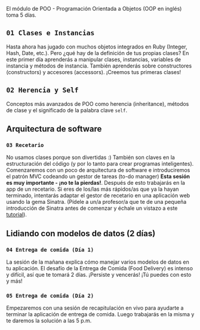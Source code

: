 El módulo de POO - Programación Orientada a Objetos (OOP en inglés) toma 5 días.

## `01 Clases e Instancias`

Hasta ahora has jugado con muchos objetos integrados en Ruby (Integer, Hash, Date, etc.). Pero ¿qué hay de la definición de tus propias clases? En este primer día aprenderás a manipular clases, instancias, variables de instancia y métodos de instancia. También aprenderás sobre constructores (constructors) y accesores (accessors). ¡Creemos tus primeras clases!

## `02 Herencia y Self`

Conceptos más avanzados de POO como herencia (inheritance), métodos de clase y el significado de la palabra clave `self`.

## Arquitectura de software

### `03 Recetario`

No usamos clases porque son divertidas :) También son claves en la estructuración del código (y por lo tanto para crear programas inteligentes). Comenzaremos con un poco de arquitectura de software e introduciremos el patrón MVC codeando un gestor de tareas (to-do manager) **Esta sesión es muy importante - ¡no te la pierdas!**. Después de esto trabajarás en la app de un recetario.
Si eres de los/las más rápidos/as que ya la hayan terminado, intentarás adaptar el gestor de recetario en una aplicación web usando la gema Sinatra. (Pídele a un/a profesor/a que te de una pequeña introducción de Sinatra antes de comenzar y échale un vistazo a este [tutorial](https://github.com/lewagon/sinatra-101)).

## Lidiando con modelos de datos (2 días)

### `04 Entrega de comida (Día 1)`

La sesión de la mañana explica cómo manejar varios modelos de datos en tu aplicación. El desafío de la Entrega de Comida (Food Delivery) es intenso y difícil, así que te tomará 2 días. ¡Persiste y vencerás! ¡Tú puedes con esto y más!

### `05 Entrega de comida (Día 2)`

Empezaremos con una sesión de recapitulación en vivo para ayudarte a terminar la aplicación de entrega de comida. Luego trabajarás en la misma y te daremos la solución a las 5 p.m.
